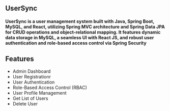 ## UserSync

#### **UserSync is a user management system built with Java, Spring Boot, MySQL, and React, utilizing Spring MVC architecture and Spring Data JPA for CRUD operations and object-relational mapping. It features dynamic data storage in MySQL, a seamless UI with React JS, and robust user authentication and role-based access control via Spring Security** ####



## Features

<ul>
<li>Admin Dashboard</li>
<li>User Registrationr</li>
<li>User Authentication</li>
<li>Role-Based Access Control (RBAC)</li>
<li>User Profile Management</li>
<li>Get List of Users</li>
<li>Delete User</li>
</ul>
